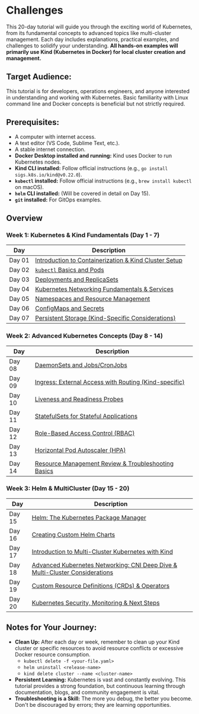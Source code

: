 # Challenges
This 20-day tutorial will guide you through the exciting world of Kubernetes, from its fundamental concepts to advanced topics like multi-cluster management. Each day includes explanations, practical examples, and challenges to solidify your understanding. **All hands-on examples will primarily use Kind (Kubernetes in Docker) for local cluster creation and management.**

## **Target Audience:** 
This tutorial is for developers, operations engineers, and anyone interested in understanding and working with Kubernetes. Basic familiarity with Linux command line and Docker concepts is beneficial but not strictly required.

## **Prerequisites:**

  * A computer with internet access.
  * A text editor (VS Code, Sublime Text, etc.).
  * A stable internet connection.
  * **Docker Desktop installed and running:** Kind uses Docker to run Kubernetes nodes.
  * **Kind CLI installed:** Follow official instructions (e.g., `go install sigs.k8s.io/kind@v0.22.0`).
  * **`kubectl` installed:** Follow official instructions (e.g., `brew install kubectl` on macOS).
  * **`helm` CLI installed:** (Will be covered in detail on Day 15).
  * **`git` installed:** For GitOps examples.


## Overview

### **Week 1: Kubernetes & Kind Fundamentals** (Day 1 - 7)

| Day | Description |
| ------ | ----- |
| Day 01 | [Introduction to Containerization & Kind Cluster Setup](/Topics/Containerization/Kubernetes/Challenges/Day-01.md) |
| Day 02 | [`kubectl` Basics and Pods](/Topics/Containerization/Kubernetes/Challenges/Day-02.md) |
| Day 03 | [Deployments and ReplicaSets](/Topics/Containerization/Kubernetes/Challenges/Day-03.md) |
| Day 04 | [Kubernetes Networking Fundamentals & Services](/Topics/Containerization/Kubernetes/Challenges/Day-04.md) |
| Day 05 | [Namespaces and Resource Management](/Topics/Containerization/Kubernetes/Challenges/Day-05.md) |
| Day 06 | [ConfigMaps and Secrets](/Topics/Containerization/Kubernetes/Challenges/Day-06.md) |
| Day 07 | [Persistent Storage (Kind-Specific Considerations)](/Topics/Containerization/Kubernetes/Challenges/Day-07.md) |

### **Week 2: Advanced Kubernetes Concepts** (Day 8 - 14)

| Day | Description |
| ------ | ----- |
| Day 08 | [DaemonSets and Jobs/CronJobs](/Topics/Containerization/Kubernetes/Challenges/Day-08.md) |
| Day 09 | [Ingress: External Access with Routing (Kind-specific)](/Topics/Containerization/Kubernetes/Challenges/Day-09.md) |
| Day 10 | [Liveness and Readiness Probes](/Topics/Containerization/Kubernetes/Challenges/Day-10.md) |
| Day 11 | [StatefulSets for Stateful Applications](/Topics/Containerization/Kubernetes/Challenges/Day-11.md) |
| Day 12 | [Role-Based Access Control (RBAC)](/Topics/Containerization/Kubernetes/Challenges/Day-12.md) |
| Day 13 | [Horizontal Pod Autoscaler (HPA)](/Topics/Containerization/Kubernetes/Challenges/Day-13.md) |
| Day 14 | [Resource Management Review & Troubleshooting Basics](/Topics/Containerization/Kubernetes/Challenges/Day-14.md) |

### **Week 3: Helm & MultiCluster** (Day 15 - 20)

| Day | Description |
| ------ | ----- |
| Day 15 | [Helm: The Kubernetes Package Manager](/Topics/Containerization/Kubernetes/Challenges/Day-15.md) |
| Day 16 | [Creating Custom Helm Charts](/Topics/Containerization/Kubernetes/Challenges/Day-16.md) |
| Day 17 | [Introduction to Multi-Cluster Kubernetes with Kind](/Topics/Containerization/Kubernetes/Challenges/Day-17.md) |
| Day 18 | [Advanced Kubernetes Networking: CNI Deep Dive & Multi-Cluster Considerations](/Topics/Containerization/Kubernetes/Challenges/Day-26.md) |
| Day 19 | [Custom Resource Definitions (CRDs) & Operators](/Topics/Containerization/Kubernetes/Challenges/Day-19.md) |
| Day 20 | [Kubernetes Security, Monitoring & Next Steps](/Topics/Containerization/Kubernetes/Challenges/Day-20.md) |


## **Notes for Your Journey:**

* **Clean Up:** After each day or week, remember to clean up your Kind cluster or specific resources to avoid resource conflicts or excessive Docker resource consumption.
    * `kubectl delete -f <your-file.yaml>`
    * `helm uninstall <release-name>`
    * `kind delete cluster --name <cluster-name>`
* **Persistent Learning:** Kubernetes is vast and constantly evolving. This tutorial provides a strong foundation, but continuous learning through documentation, blogs, and community engagement is vital.
* **Troubleshooting is a Skill:** The more you debug, the better you become. Don't be discouraged by errors; they are learning opportunities.



